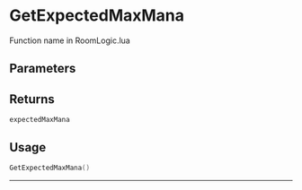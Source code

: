 # GetExpectedMaxMana
Function name in RoomLogic.lua
## Parameters

## Returns
`expectedMaxMana`
## Usage
```lua
GetExpectedMaxMana()
```
---
